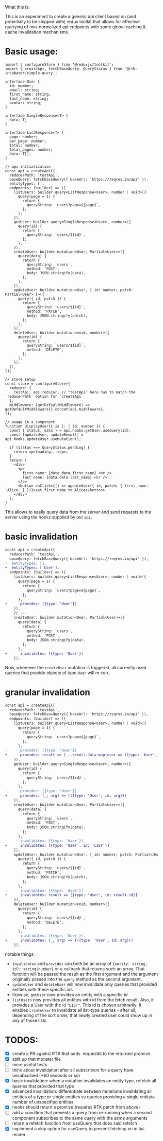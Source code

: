What this is:

This is an experiment to create a generic api client based on (and potentially to be shipped with) redux toolkit that allows for effective querying of non-normalized api endpoints with some global caching & cache invalidation mechanisms.

# Basic usage:

```tsx
import { configureStore } from '@reduxjs/toolkit';
import { createApi, fetchBaseQuery, QueryStatus } from '@rtk-incubator/simple-query';

interface User {
  id: number;
  email: string;
  first_name: string;
  last_name: string;
  avatar: string;
}

interface SingleResponse<T> {
  data: T;
}

interface ListResponse<T> {
  page: number;
  per_page: number;
  total: number;
  total_pages: number;
  data: T[];
}

// api initialization
const api = createApi({
  reducerPath: 'testApi',
  baseQuery: fetchBaseQuery({ baseUrl: 'https://reqres.in/api' }),
  entityTypes: [],
  endpoints: (builder) => ({
    listUsers: builder.query<ListResponse<User>, number | void>({
      query(page = 1) {
        return {
          queryString: `users?page=${page}`,
        };
      },
    }),
    getUser: builder.query<SingleResponse<User>, number>({
      query(id) {
        return {
          queryString: `users/${id}`,
        };
      },
    }),
    createUser: builder.mutation<User, Partial<User>>({
      query(data) {
        return {
          queryString: `users`,
          method: 'POST',
          body: JSON.stringify(data),
        };
      },
    }),
    updateUser: builder.mutation<User, { id: number; patch: Partial<User> }>({
      query({ id, patch }) {
        return {
          queryString: `users/${id}`,
          method: 'PATCH',
          body: JSON.stringify(patch),
        };
      },
    }),
    deleteUser: builder.mutation<void, number>({
      query(id) {
        return {
          queryString: `users/${id}`,
          method: 'DELETE',
        };
      },
    }),
  }),
});

// store setup
const store = configureStore({
  reducer: {
    testApi: api.reducer, // "testApi" here has to match the `reducerPath` option for `createApi`
  },
  middleware: (getDefaultMiddleware) => getDefaultMiddleware().concat(api.middleware),
});

// usage in a component
function DisplayUser({ id }: { id: number }) {
  const { status, data } = api.hooks.getUser.useQuery(id);
  const [updateUser, updateResult] = api.hooks.updateUser.useMutation();

  if (status === QueryStatus.pending) {
    return <p>loading...</p>;
  }
  return (
    <div>
      <p>
        first name: {data.data.first_name} <br />
        last name: {data.data.last_name} <br />
      </p>
      <button onClick={() => updateUser({ id, patch: { first_name: 'Alice' } })}>set first name to Alice</button>
    </div>
  );
}
```

This allows to easily query data from the server and send requests to the server using the hooks supplied by our `api`.

# basic invalidation

```diff
const api = createApi({
  reducerPath: 'testApi',
  baseQuery: fetchBaseQuery({ baseUrl: 'https://reqres.in/api' }),
-  entityTypes: [],
+  entityTypes: ['User'],
  endpoints: (builder) => ({
    listUsers: builder.query<ListResponse<User>, number | void>({
      query(page = 1) {
        return {
          queryString: `users?page=${page}`,
        };
      },
+      provides: [{type: 'User'}]
    }),
    // ...
    createUser: builder.mutation<User, Partial<User>>({
      query(data) {
        return {
          queryString: `users`,
          method: 'POST',
          body: JSON.stringify(data),
        };
      },
+      invalidates: [{type: 'User'}]
    }),
```

Now, whenever the `createUser` mutation is triggered, all currently used queries that provide objects of type `User` will re-run.

# granular invalidation

```diff
const api = createApi({
  reducerPath: 'testApi',
  baseQuery: fetchBaseQuery({ baseUrl: 'https://reqres.in/api' }),
  endpoints: (builder) => ({
    listUsers: builder.query<ListResponse<User>, number | void>({
      query(page = 1) {
        return {
          queryString: `users?page=${page}`,
        };
      },
-      provides: [{type: 'User'}]
+      provides: result => [...result.data.map(user => ({type: 'User', id: user.id} as const)), {type: 'User', id: 'LIST'}]
    }),
    getUser: builder.query<SingleResponse<User>, number>({
      query(id) {
        return {
          queryString: `users/${id}`,
        };
      },
-      provides: [{type: 'User'}]
+      provides: (_, arg) => [({type: 'User', id: arg})]
    }),
    createUser: builder.mutation<User, Partial<User>>({
      query(data) {
        return {
          queryString: `users`,
          method: 'POST',
          body: JSON.stringify(data),
        };
      },
-      invalidates: [{type: 'User'}]
+      invalidates: [{type: 'User', id: 'LIST'}]
    }),
    updateUser: builder.mutation<User, { id: number; patch: Partial<User> }>({
      query({ id, patch }) {
        return {
          queryString: `users/${id}`,
          method: 'PATCH',
          body: JSON.stringify(patch),
        };
      },
-      invalidates: [{type: 'User'}]
+      invalidates: result => [{type: 'User', id: result.id}]
    }),
    deleteUser: builder.mutation<void, number>({
      query(id) {
        return {
          queryString: `users/${id}`,
          method: 'DELETE',
        };
      },
-      invalidates: [{type: 'User'}]
+      invalidates: (_, arg) => [({type: 'User', id: arg})]
    }),
```

notable things:

- `invalidates` and `provides` can both be an array of `{entity: string, id?: string|number}` or a callback that returns such an array. That function will be passed the result as the first argument and the argument originally passed into the `query` method as the second argument.
- `updateUser` and `deleteUser` will now invalidate only queries that provided entities with these specific ids
- likewise, `getUser` now provides an entity with a specific id
- `listUsers` now provides all entities with id from the fetch result. Also, it provides a User with the id `"LIST"`. This id is chosen arbitrarily. It enables `createUser` to invalidate all list-type queries - after all, depending of the sort order, that newly created user could show up in any of those lists.

# TODOS:

- [x] create a PR against RTK that adds .requestId to the returned promise
- [x] split up that monster file
- [ ] more useful tests
- [ ] think about invalidation after all subscribers for a query have unsubscibed (+60 seconds or so)
- [x] basic invalidation: when a mutation invalidates an entity type, refetch all queries that provided that type
- [x] advanced invalidation: differentiate between mutations invalidating all entities of a type or single entities vs queries providing a single entity/a number of unspecified entities
- [x] hooks should return a promise (requires RTK patch from above)
- [ ] add a condition that prevents a query from re-running when a second component subscribes to the same query with the same arguments
- [ ] return a refetch function from useQuery that does said refetch
- [x] implement a skip option for useQuery to prevent fetching on initial render
